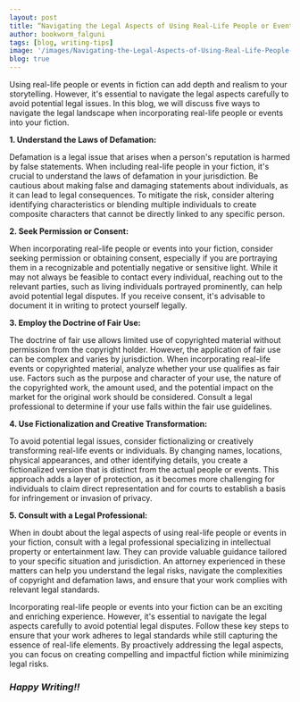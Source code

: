 ```yaml
---
layout: post
title: “Navigating the Legal Aspects of Using Real-Life People or Events in Fiction”
author: bookworm_falguni
tags: [blog, writing-tips]
image: '/images/Navigating-the-Legal-Aspects-of-Using-Real-Life-People-or-Events-in-Fiction.png'
blog: true
---
```

Using real-life people or events in fiction can add depth and realism to your storytelling. However, it's essential to navigate the legal aspects carefully to avoid potential legal issues. In this blog, we will discuss five ways to navigate the legal landscape when incorporating real-life people or events into your fiction.

**1. Understand the Laws of Defamation:**

Defamation is a legal issue that arises when a person's reputation is harmed by false statements. When including real-life people in your fiction, it's crucial to understand the laws of defamation in your jurisdiction. Be cautious about making false and damaging statements about individuals, as it can lead to legal consequences. To mitigate the risk, consider altering identifying characteristics or blending multiple individuals to create composite characters that cannot be directly linked to any specific person.

**2. Seek Permission or Consent:**

When incorporating real-life people or events into your fiction, consider seeking permission or obtaining consent, especially if you are portraying them in a recognizable and potentially negative or sensitive light. While it may not always be feasible to contact every individual, reaching out to the relevant parties, such as living individuals portrayed prominently, can help avoid potential legal disputes. If you receive consent, it's advisable to document it in writing to protect yourself legally.

**3. Employ the Doctrine of Fair Use:**

The doctrine of fair use allows limited use of copyrighted material without permission from the copyright holder. However, the application of fair use can be complex and varies by jurisdiction. When incorporating real-life events or copyrighted material, analyze whether your use qualifies as fair use. Factors such as the purpose and character of your use, the nature of the copyrighted work, the amount used, and the potential impact on the market for the original work should be considered. Consult a legal professional to determine if your use falls within the fair use guidelines.

**4. Use Fictionalization and Creative Transformation:**

To avoid potential legal issues, consider fictionalizing or creatively transforming real-life events or individuals. By changing names, locations, physical appearances, and other identifying details, you create a fictionalized version that is distinct from the actual people or events. This approach adds a layer of protection, as it becomes more challenging for individuals to claim direct representation and for courts to establish a basis for infringement or invasion of privacy.

**5. Consult with a Legal Professional:**

When in doubt about the legal aspects of using real-life people or events in your fiction, consult with a legal professional specializing in intellectual property or entertainment law. They can provide valuable guidance tailored to your specific situation and jurisdiction. An attorney experienced in these matters can help you understand the legal risks, navigate the complexities of copyright and defamation laws, and ensure that your work complies with relevant legal standards.

Incorporating real-life people or events into your fiction can be an exciting and enriching experience. However, it's essential to navigate the legal aspects carefully to avoid potential legal disputes. Follow these key steps to ensure that your work adheres to legal standards while still capturing the essence of real-life elements. By proactively addressing the legal aspects, you can focus on creating compelling and impactful fiction while minimizing legal risks.

### ***Happy Writing!!***
